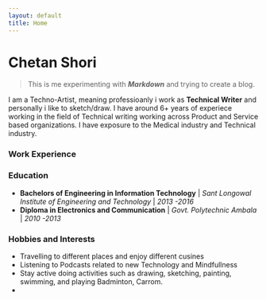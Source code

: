 ```yaml
---
layout: default
title: Home
---
```


# Chetan Shori
> This is me experimenting with ***Markdown*** and trying to create a blog.

I am a Techno-Artist, meaning professioanly i work as **Technical Writer** and personally i like to sketch/draw. I have around 6+ years of experiece working in the field of Technical writing working across Product and Service based organizations. I have exposure to the Medical industry and Technical industry.


### Work Experience


### Education
+ **Bachelors of Engineering in Information Technology** | *Sant Longowal Institute of Engineering and Technology* | *2013 -2016*
+ **Diploma in Electronics and Communication** | *Govt. Polytechnic Ambala* | *2010 -2013*

### Hobbies and Interests
+ Travelling to different places and enjoy different cusines
+ Listening to Podcasts related to new Technology and Mindfullness
+ Stay active doing activities such as drawing, sketching, painting, swimming, and playing Badminton, Carrom.
+ 
